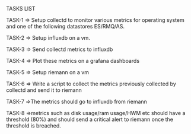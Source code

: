 TASKS LIST


TASK-1 => Setup collectd to monitor various metrics for operating system and one of the following datastores ES/RMQ/AS.

TASK-2 => Setup influxdb on a vm.

TASK-3 => Send collectd metrics to influxdb

TASK-4 => Plot these metrics on a grafana dashboards

TASK-5 => Setup riemann on a vm

TASK-6 => Write a script to collect the metrics previously collected by collectd and send it to riemann

TASK-7 =>The metrics should go to influxdb from riemann

TASK-8 =>metrics such as disk usage/ram usage/HWM etc should have a threshold (80%) and should send a critical alert to riemann once the threshold is breached.
